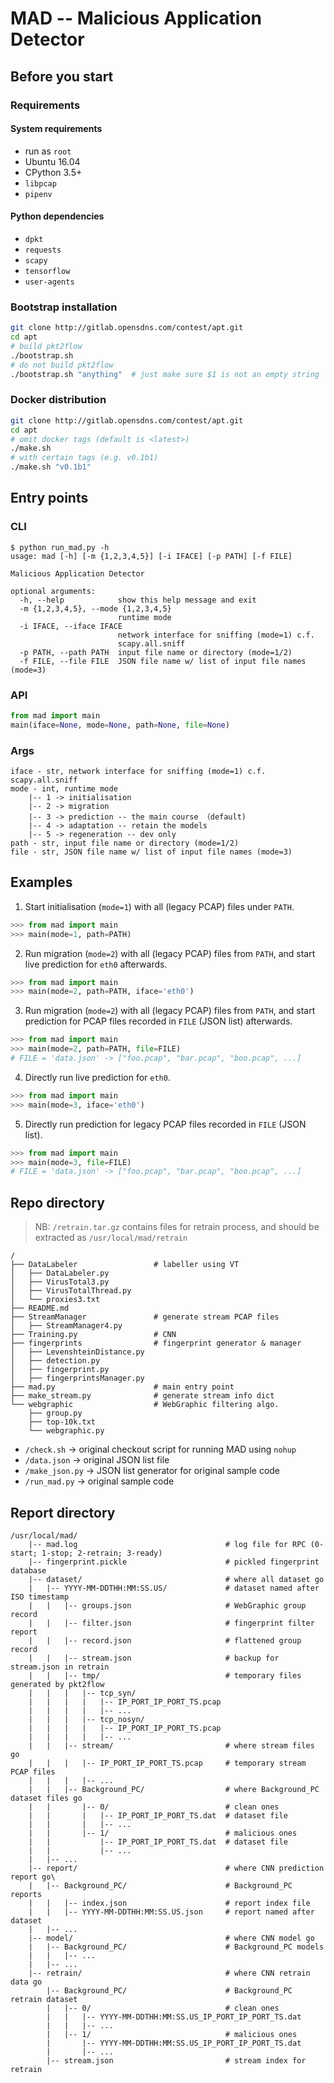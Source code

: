 # MAD -- Malicious Application Detector

## Before you start

### Requirements

#### System requirements

- run as `root`
- Ubuntu 16.04
- CPython 3.5+
- `libpcap`
- `pipenv`

#### Python dependencies

- `dpkt`
- `requests`
- `scapy`
- `tensorflow`
- `user-agents`

### Bootstrap installation

```bash
git clone http://gitlab.opensdns.com/contest/apt.git
cd apt
# build pkt2flow
./bootstrap.sh
# do not build pkt2flow
./bootstrap.sh "anything"  # just make sure $1 is not an empty string
```

### Docker distribution

```bash
git clone http://gitlab.opensdns.com/contest/apt.git
cd apt
# omit docker tags (default is <latest>)
./make.sh
# with certain tags (e.g. v0.1b1)
./make.sh "v0.1b1"
```

## Entry points

### CLI

```
$ python run_mad.py -h
usage: mad [-h] [-m {1,2,3,4,5}] [-i IFACE] [-p PATH] [-f FILE]

Malicious Application Detector

optional arguments:
  -h, --help            show this help message and exit
  -m {1,2,3,4,5}, --mode {1,2,3,4,5}
                        runtime mode
  -i IFACE, --iface IFACE
                        network interface for sniffing (mode=1) c.f.
                        scapy.all.sniff
  -p PATH, --path PATH  input file name or directory (mode=1/2)
  -f FILE, --file FILE  JSON file name w/ list of input file names (mode=3)
```

### API

```python
from mad import main
main(iface=None, mode=None, path=None, file=None)
```

### Args

    iface - str, network interface for sniffing (mode=1) c.f. scapy.all.sniff
    mode - int, runtime mode
        |-- 1 -> initialisation
        |-- 2 -> migration
        |-- 3 -> prediction -- the main course （default)
        |-- 4 -> adaptation -- retain the models
        |-- 5 -> regeneration -- dev only
    path - str, input file name or directory (mode=1/2)
    file - str, JSON file name w/ list of input file names (mode=3)

## Examples

1. Start initialisation (`mode=1`) with all (legacy PCAP) files under `PATH`.

````python
>>> from mad import main
>>> main(mode=1, path=PATH)
````

2. Run migration (`mode=2`) with all (legacy PCAP) files from `PATH`, and start live prediction for `eth0` afterwards.

```python
>>> from mad import main
>>> main(mode=2, path=PATH, iface='eth0')
```

3. Run migration (`mode=2`) with all (legacy PCAP) files from `PATH`, and start prediction for PCAP files recorded in `FILE` (JSON list) afterwards.

```python
>>> from mad import main
>>> main(mode=2, path=PATH, file=FILE)
# FILE = 'data.json' -> ["foo.pcap", "bar.pcap", "boo.pcap", ...]
```

4. Directly run live prediction for `eth0`.

```python
>>> from mad import main
>>> main(mode=3, iface='eth0')
```

5. Directly run prediction for legacy PCAP files recorded in `FILE` (JSON list).

```python
>>> from mad import main
>>> main(mode=3, file=FILE)
# FILE = 'data.json' -> ["foo.pcap", "bar.pcap", "boo.pcap", ...]
```

## Repo directory

 > NB: `/retrain.tar.gz` contains files for retrain process, and should be extracted as `/usr/local/mad/retrain`

    /
    ├── DataLabeler                 # labeller using VT
    │   ├── DataLabeler.py
    │   ├── VirusTotal3.py
    │   ├── VirusTotalThread.py
    │   └── proxies3.txt
    ├── README.md
    ├── StreamManager               # generate stream PCAP files
    │   ├── StreamManager4.py
    ├── Training.py                 # CNN
    ├── fingerprints                # fingerprint generator & manager
    │   ├── LevenshteinDistance.py
    │   ├── detection.py
    │   ├── fingerprint.py
    │   ├── fingerprintsManager.py
    ├── mad.py                      # main entry point
    ├── make_stream.py              # generate stream info dict
    └── webgraphic                  # WebGraphic filtering algo.
        ├── group.py
        ├── top-10k.txt
        └── webgraphic.py

- `/check.sh` -> original checkout script for running MAD using `nohup`
- `/data.json` -> original JSON list file
- `/make_json.py` -> JSON list generator for original sample code
- `/run_mad.py` -> original sample code

## Report directory

    /usr/local/mad/
        |-- mad.log                                 # log file for RPC (0-start; 1-stop; 2-retrain; 3-ready)
        |-- fingerprint.pickle                      # pickled fingerprint database
        |-- dataset/                                # where all dataset go
        |   |-- YYYY-MM-DDTHH:MM:SS.US/             # dataset named after ISO timestamp
        |   |   |-- groups.json                     # WebGraphic group record
        |   |   |-- filter.json                     # fingerprint filter report
        |   |   |-- record.json                     # flattened group record
        |   |   |-- stream.json                     # backup for stream.json in retrain
        |   |   |-- tmp/                            # temporary files generated by pkt2flow
        |   |   |   |-- tcp_syn/
        |   |   |   |   |-- IP_PORT_IP_PORT_TS.pcap
        |   |   |   |   |-- ...
        |   |   |   |-- tcp_nosyn/
        |   |   |   |   |-- IP_PORT_IP_PORT_TS.pcap
        |   |   |   |   |-- ...
        |   |   |-- stream/                         # where stream files go
        |   |   |   |-- IP_PORT_IP_PORT_TS.pcap     # temporary stream PCAP files
        |   |   |   |-- ...
        |   |   |-- Background_PC/                  # where Background_PC dataset files go
        |   |       |-- 0/                          # clean ones
        |   |       |   |-- IP_PORT_IP_PORT_TS.dat  # dataset file
        |   |       |   |-- ...
        |   |       |-- 1/                          # malicious ones
        |   |           |-- IP_PORT_IP_PORT_TS.dat  # dataset file
        |   |           |-- ...
        |   |-- ...
        |-- report/                                 # where CNN prediction report go\
        |   |-- Background_PC/                      # Background_PC reports
        |   |   |-- index.json                      # report index file
        |   |   |-- YYYY-MM-DDTHH:MM:SS.US.json     # report named after dataset
        |   |-- ...
        |-- model/                                  # where CNN model go
        |   |-- Background_PC/                      # Background_PC models
        |   |   |-- ...
        |   |-- ...
        |-- retrain/                                # where CNN retrain data go
            |-- Background_PC/                      # Background_PC retrain dataset
            |   |-- 0/                              # clean ones
            |   |   |-- YYYY-MM-DDTHH:MM:SS.US_IP_PORT_IP_PORT_TS.dat
            |   |   |-- ...
            |   |-- 1/                              # malicious ones
            |       |-- YYYY-MM-DDTHH:MM:SS.US_IP_PORT_IP_PORT_TS.dat
            |       |-- ...
            |-- stream.json                         # stream index for retrain
